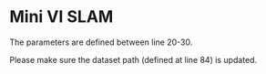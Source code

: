 # Mini VI SLAM


The parameters are defined between line 20-30.

Please make sure the dataset path (defined at line 84) is updated.